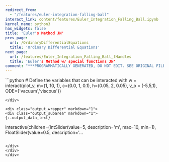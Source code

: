 ```yaml
---
redirect_from:
  - "/features/euler-integration-falling-ball"
interact_link: content/features/Euler_Integration_Falling_Ball.ipynb
kernel_name: python3
has_widgets: false
title: 'Euler's Method JN'
prev_page:
  url: /OrdinaryDifferentialEquations
  title: 'Ordinary Differential Equations'
next_page:
  url: /features/Euler_Integration_Falling_Ball_fHandles
  title: 'Euler's Method w/ special functions JN'
comment: "***PROGRAMMATICALLY GENERATED, DO NOT EDIT. SEE ORIGINAL FILES IN /content***"
---
```



















<div markdown="1" class="cell code_cell">
<div class="input_area" markdown="1">
```python
# Define the variables that can be interacted with
w = interact(plot_v, m=(1, 10, 1), c=(0.0, 1, 0.1), h=(0.05, 2, 0.05), v_o = (-5,5,1), ODE={'vacuum','viscous'})

```
</div>

<div class="output_wrapper" markdown="1">
<div class="output_subarea" markdown="1">
{:.output_data_text}
```
interactive(children=(IntSlider(value=5, description='m', max=10, min=1), FloatSlider(value=0.5, description='…
```

</div>
</div>
</div>


